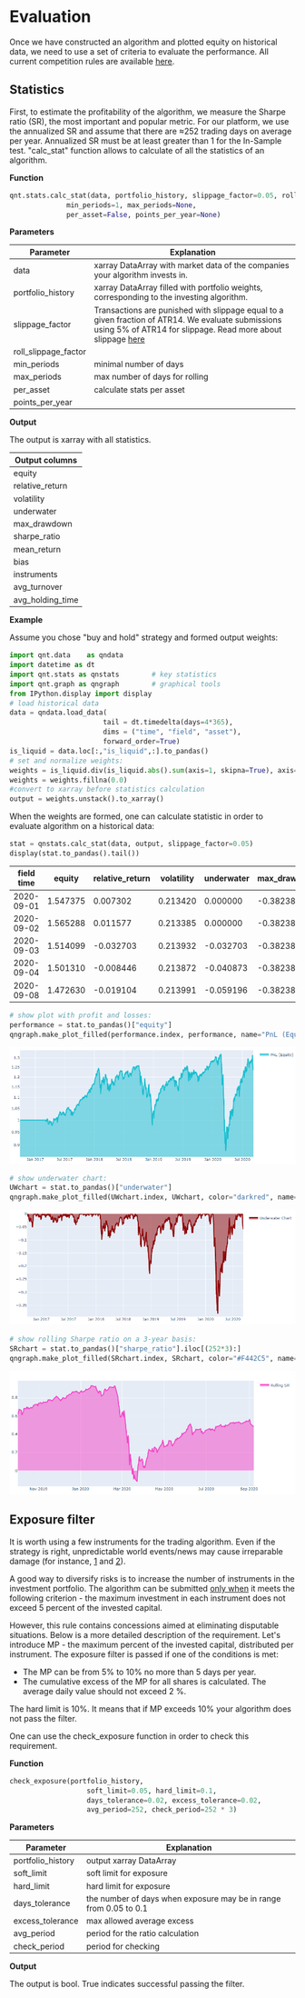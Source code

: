 # Evaluation

Once we have constructed an algorithm and plotted equity on historical data, we need to use a set of criteria to evaluate the performance. All current competition rules are available [here](https://quantiacs.io/contest).

## Statistics
First, to estimate the profitability of the algorithm, we measure the Sharpe ratio (SR), the most important and popular metric. For our platform, we use the annualized SR and assume that there are ≈252 trading days on average per year. Annualized SR must be at least greater than 1 for the In-Sample test. "calc_stat" function allows to calculate of all the statistics of an algorithm.

**Function**
```python
qnt.stats.calc_stat(data, portfolio_history, slippage_factor=0.05, roll_slippage_factor=0.02,
              min_periods=1, max_periods=None,
              per_asset=False, points_per_year=None)
```

**Parameters**

|Parameter|Explanation|
|---|---|
|data|xarray DataArray with market data of the companies your algorithm invests in.|
|portfolio_history|xarray DataArray filled with portfolio weights, corresponding to the investing algorithm.|
|slippage_factor|Transactions are punished with slippage equal to a given fraction of ATR14. We evaluate submissions using 5% of ATR14 for slippage. Read more about slippage [here](https://quantiacs.io/documentation/ru/theoretical_basis.html#id5)|
|roll_slippage_factor| |
|min_periods|minimal number of days|
|max_periods|max number of days for rolling|
|per_asset|calculate stats per asset|
|points_per_year| |

**Output**

The output is xarray with all statistics.

|Output columns|
|---|
|equity|
|relative_return|
|volatility|
|underwater|
|max_drawdown|
|sharpe_ratio|
|mean_return|
|bias|
|instruments|
|avg_turnover|
|avg_holding_time|

**Example**

Assume you chose "buy and hold" strategy and formed output weights:

```python
import qnt.data    as qndata
import datetime as dt
import qnt.stats as qnstats        # key statistics
import qnt.graph as qngraph        # graphical tools
from IPython.display import display
# load historical data
data = qndata.load_data(
                       tail = dt.timedelta(days=4*365),
                       dims = ("time", "field", "asset"),
                       forward_order=True)
is_liquid = data.loc[:,"is_liquid",:].to_pandas()
# set and normalize weights:
weights = is_liquid.div(is_liquid.abs().sum(axis=1, skipna=True), axis=0)
weights = weights.fillna(0.0)
#convert to xarray before statistics calculation
output = weights.unstack().to_xarray()
```

When the weights are formed, one can calculate statistic in order to evaluate algorithm on a historical data:

```python
stat = qnstats.calc_stat(data, output, slippage_factor=0.05)
display(stat.to_pandas().tail())
```

|field <br/> time|  equity| relative_return|    volatility| underwater| max_drawdown|   sharpe_ratio|   mean_return|    bias|   instruments|    avg_turnover|   avg_holding_time|
|---|---|---|---|---|---|---|---|---|---|---|---|
|2020-09-01 |1.547375   |0.007302|  0.213420|   0.000000|   -0.382386|  0.549581|   0.117291|   1.0|    967.0|  0.026296|   83.810199|
|2020-09-02 |1.565288   |0.011577   |0.213385   |0.000000   |-0.382386  |0.564401   |0.120434   |1.0    |967.0  |0.026506   |85.397114|
|2020-09-03|    1.514099|   -0.032703|  0.213932|   -0.032703|  -0.382386|  0.518395|   0.110901|   1.0|    967.0|  0.026526|   85.397114|
|2020-09-04|    1.501310|   -0.008446|  0.213872|   -0.040873|  -0.382386|  0.506844|   0.108400|   1.0|    967.0|  0.026522|   85.397114|
|2020-09-08|    1.472630|   -0.019104|  0.213991|   -0.059196|  -0.382386|  0.480810|   0.102889|   1.0|    967.0|  0.026517|   165.190915|


```python
# show plot with profit and losses:
performance = stat.to_pandas()["equity"]
qngraph.make_plot_filled(performance.index, performance, name="PnL (Equity)", type="log")
```

![](./pictures/pnl.PNG)

```python
# show underwater chart:
UWchart = stat.to_pandas()["underwater"]
qngraph.make_plot_filled(UWchart.index, UWchart, color="darkred", name="Underwater Chart", range_max=0)
```

![](./pictures/underwater.PNG)

```python
# show rolling Sharpe ratio on a 3-year basis:
SRchart = stat.to_pandas()["sharpe_ratio"].iloc[(252*3):]
qngraph.make_plot_filled(SRchart.index, SRchart, color="#F442C5", name="Rolling SR")
```

![](./pictures/rollingsharpe.PNG)

## Exposure filter

It is worth using a few instruments for the trading algorithm. Even if the strategy is right, unpredictable world events/news may cause irreparable damage (for instance, [1](https://www.ft.com/content/be040b3a-5c96-11ea-b0ab-339c2307bcd4) and [2](https://www.themoscowtimes.com/2020/03/06/russias-tinkoff-bank-shares-fall-as-founder-indicted-in-us-a69538)).

A good way to diversify risks is to increase the number of instruments in the investment portfolio. The algorithm can be submitted <ins>only when</ins> it meets the following criterion - the maximum investment in each instrument does not exceed 5 percent of the invested capital.

However, this rule contains concessions aimed at eliminating disputable situations. Below is a more detailed description of the requirement. Let's introduce MP - the maximum percent of the invested capital, distributed per instrument. The exposure filter is passed if one of the conditions is met:
- The MP can be from 5% to 10%  no more than 5 days per year.
- The cumulative excess of the MP for all shares is calculated. The average daily value should not exceed 2 %.

The hard limit is 10%. It means that if MP exceeds 10% your algorithm does not pass the filter.

One can use the check_exposure function in order to check this requirement.

**Function**
```python
check_exposure(portfolio_history,
                   soft_limit=0.05, hard_limit=0.1,
                   days_tolerance=0.02, excess_tolerance=0.02,
                   avg_period=252, check_period=252 * 3)
```

**Parameters**

|Parameter|Explanation|
|---|---|
|portfolio_history|output xarray DataArray|
|soft_limit|soft limit for exposure|
|hard_limit|hard limit for exposure|
|days_tolerance|the number of days when exposure may be in range from 0.05 to 0.1|
|excess_tolerance|max allowed average excess|
|avg_period|period for the ratio calculation|
|check_period|period for checking|


**Output**

The output is bool. True indicates successful passing the filter.

